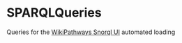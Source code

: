 # SPARQLQueries

Queries for the [WikiPathways Snorql UI](http://sparql.wikipathways.org/) automated loading

